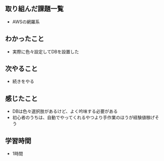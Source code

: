 ## 取り組んだ課題一覧
- AWSの網羅系

## わかったこと
- 実際に色々設定してDBを設置した

## 次やること
- 続きをやる

## 感じたこと
- DBは色々選択肢があるけど、よく吟味する必要がある
- 初心者のうちは、自動でやってくれるやつより手作業のほうが経験値稼げそう

## 学習時間
- 1時間